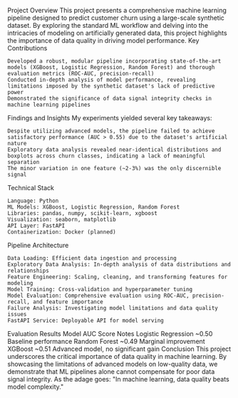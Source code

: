 
Project Overview
This project presents a comprehensive machine learning pipeline designed to predict customer churn using a large-scale synthetic dataset. By exploring the standard ML workflow and delving into the intricacies of modeling on artificially generated data, this project highlights the importance of data quality in driving model performance.
Key Contributions

    Developed a robust, modular pipeline incorporating state-of-the-art models (XGBoost, Logistic Regression, Random Forest) and thorough evaluation metrics (ROC-AUC, precision-recall)
    Conducted in-depth analysis of model performance, revealing limitations imposed by the synthetic dataset's lack of predictive power
    Demonstrated the significance of data signal integrity checks in machine learning pipelines

Findings and Insights
My experiments yielded several key takeaways:

    Despite utilizing advanced models, the pipeline failed to achieve satisfactory performance (AUC > 0.55) due to the dataset's artificial nature
    Exploratory data analysis revealed near-identical distributions and boxplots across churn classes, indicating a lack of meaningful separation
    The minor variation in one feature (~2-3%) was the only discernible signal

Technical Stack

    Language: Python
    ML Models: XGBoost, Logistic Regression, Random Forest
    Libraries: pandas, numpy, scikit-learn, xgboost
    Visualization: seaborn, matplotlib
    API Layer: FastAPI
    Containerization: Docker (planned)

Pipeline Architecture

    Data Loading: Efficient data ingestion and processing
    Exploratory Data Analysis: In-depth analysis of data distributions and relationships
    Feature Engineering: Scaling, cleaning, and transforming features for modeling
    Model Training: Cross-validation and hyperparameter tuning
    Model Evaluation: Comprehensive evaluation using ROC-AUC, precision-recall, and feature importance
    Failure Analysis: Investigating model limitations and data quality issues
    FastAPI Service: Deployable API for model serving

Evaluation Results
Model	AUC Score	Notes
Logistic Regression	~0.50	Baseline performance
Random Forest	~0.49	Marginal improvement
XGBoost	~0.51	Advanced model, no significant gain
Conclusion
This project underscores the critical importance of data quality in machine learning. By showcasing the limitations of advanced models on low-quality data, we demonstrate that ML pipelines alone cannot compensate for poor data signal integrity. As the adage goes: "In machine learning, data quality beats model complexity."
